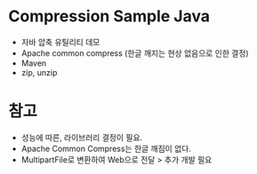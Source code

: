 # Compression Sample Java
- 자바 압축 유틸리티 데모
- Apache common compress (한글 깨지는 현상 없음으로 인한 결정)
- Maven
- zip, unzip

# 참고
- 성능에 따른, 라이브러리 결정이 필요.
- Apache Common Compress는 한글 깨짐이 없다.
- MultipartFile로 변환하여 Web으로 전달 > 추가 개발 필요


